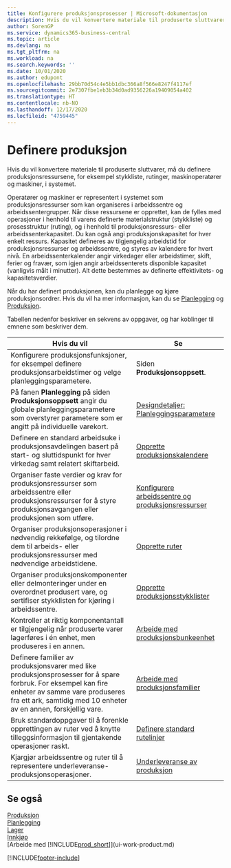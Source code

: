 ```yaml
---
title: Konfigurere produksjonsprosesser | Microsoft-dokumentasjon
description: Hvis du vil konvertere materiale til produserte sluttvarer, må du definere produksjonsressursene, for eksempel stykkliste, rutinger, maskinoperatører og maskiner, i systemet.
author: SorenGP
ms.service: dynamics365-business-central
ms.topic: article
ms.devlang: na
ms.tgt_pltfrm: na
ms.workload: na
ms.search.keywords: ''
ms.date: 10/01/2020
ms.author: edupont
ms.openlocfilehash: 29bb70d54c4e5bb1dbc366a8f566e8247f4117ef
ms.sourcegitcommit: 2e7307fbe1eb3b34d0ad9356226a19409054a402
ms.translationtype: HT
ms.contentlocale: nb-NO
ms.lasthandoff: 12/17/2020
ms.locfileid: "4759445"
---
```

# <a name="setting-up-manufacturing"></a>Definere produksjon
Hvis du vil konvertere materiale til produserte sluttvarer, må du definere produksjonsressursene, for eksempel stykkliste, rutinger, maskinoperatører og maskiner, i systemet.

Operatører og maskiner er representert i systemet som produksjonsressurser som kan organiseres i arbeidssentre og arbeidssentergrupper. Når disse ressursene er opprettet, kan de fylles med operasjoner i henhold til varens definerte materialstruktur (stykkliste) og prosesstruktur (ruting), og i henhold til produksjonsressurs- eller arbeidssenterkapasitet. Du kan også angi produksjonskapasitet for hver enkelt ressurs. Kapasitet defineres av tilgjengelig arbeidstid for produksjonsressurser og arbeidssentre, og styres av kalendere for hvert nivå. En arbeidssenterkalender angir virkedager eller arbeidstimer, skift, ferier og fravær, som igjen angir arbeidssenterets disponible kapasitet (vanligvis målt i minutter). Alt dette bestemmes av definerte effektivitets- og kapasitetsverdier.  

Når du har definert produksjonen, kan du planlegge og kjøre produksjonsordrer. Hvis du vil ha mer informasjon, kan du se [Planlegging](production-planning.md) og [Produksjon](production-manage-manufacturing.md).  



 Tabellen nedenfor beskriver en sekvens av oppgaver, og har koblinger til emnene som beskriver dem.   

|**Hvis du vil**|**Se**|  
|------------|-------------|  
|Konfigurere produksjonsfunksjoner, for eksempel definere produksjonsarbeidstimer og velge planleggingsparametere.|Siden **Produksjonsoppsett**.|
|På fanen **Planlegging** på siden **Produksjonsoppsett** angir du globale planleggingsparametere som overstyrer parametere som er angitt på individuelle varekort.|[Designdetaljer: Planleggingsparametere](design-details-planning-parameters.md)|
|Definere en standard arbeidsuke i produksjonsavdelingen basert på start- og sluttidspunkt for hver virkedag samt relatert skiftarbeid.|[Opprette produksjonskalendere](production-how-to-create-work-center-calendars.md)|  
|Organiser faste verdier og krav for produksjonsressurser som arbeidssentre eller produksjonsressurser for å styre produksjonsavgangen eller produksjonen som utføre.|[Konfigurere arbeidssentre og produksjonsressurser](production-how-to-set-up-work-and-machine-centers.md)|
|Organiser produksjonsoperasjoner i nødvendig rekkefølge, og tilordne dem til arbeids- eller produksjonsressurser med nødvendige arbeidstidene.|[Opprette ruter](production-how-to-create-routings.md)|
|Organiser produksjonskomponenter eller delmonteringer under en overordnet produsert vare, og sertifiser stykklisten for kjøring i arbeidssentre.|[Opprette produksjonsstykklister](production-how-to-create-production-boms.md)|
|Kontroller at riktig komponentantall er tilgjengelig når produserte varer lagerføres i én enhet, men produseres i en annen.|[Arbeide med produksjonsbunkeenhet](production-how-to-use-the-manufacturing-batch-unit-of-measure.md)|  
|Definere familier av produksjonsvarer med like produksjonsprosesser for å spare forbruk. For eksempel kan fire enheter av samme vare produseres fra ett ark, samtidig med 10 enheter av en annen, forskjellig vare.|[Arbeide med produksjonsfamilier](production-how-work-family.md)|
|Bruk standardoppgaver til å forenkle opprettingen av ruter ved å knytte tilleggsinformasjon til gjentakende operasjoner raskt.|[Definere standard rutelinjer](production-how-set-up-standard-routing-lines.md)|  
|Kjargjør arbeidssentre og ruter til å representere underleveranse-produksjonsoperasjoner.|[Underleveranse av produksjon](production-how-to-subcontract-manufacturing.md)|  

## <a name="see-also"></a>Se også
[Produksjon](production-manage-manufacturing.md)    
[Planlegging](production-planning.md)   
[Lager](inventory-manage-inventory.md)  
[Innkjøp](purchasing-manage-purchasing.md)  
[Arbeide med [!INCLUDE[prod_short](includes/prod_short.md)]](ui-work-product.md)


[!INCLUDE[footer-include](includes/footer-banner.md)]